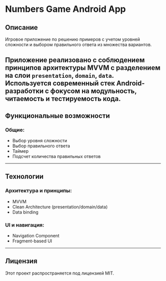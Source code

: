 # Numbers Game Android App

## Описание

Игровое приложение по решению примеров с учетом уровней сложности и выбором правильного ответа из множества вариантов.

Приложение реализовано с соблюдением принципов архитектуры MVVM с разделением на слои `presentation`, `domain`, `data`. Используется современный стек Android-разработки с фокусом на модульность, читаемость и тестируемость кода.
---

## Функциональные возможности

### Общие:
- Выбор уровня сложности
- Выбор правильного ответа
- Таймер
- Подсчет количества правильных ответов
---

## Технологии

### Архитектура и принципы:
- MVVM
- Clean Architecture (presentation/domain/data)
- Data binding

### UI и навигация:
- Navigation Component
- Fragment-based UI
---

## Лицензия

Этот проект распространяется под лицензией MIT.
